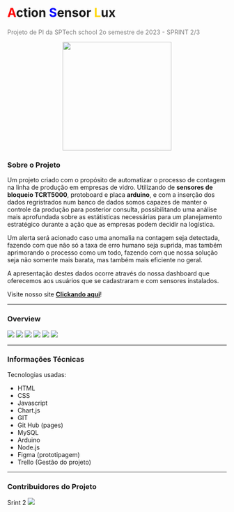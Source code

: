 # <font color="red">A</font>ction <font color="blue">S</font>ensor <font color="gold">L</font>ux

<font color="gray">Projeto de PI da SPTech school 2o semestre de 2023 - SPRINT 2/3</font>

<center><img width="250" src="site-institucional/public/assets/content/logo.png"></center>

### Sobre o Projeto

Um projeto criado com o propósito de automatizar o processo de contagem na linha de produção em empresas de vidro.
Utilizando de <strong>sensores de bloqueio TCRT5000</strong>, protoboard e placa <strong>arduino</strong>, e com a inserção dos dados regristrados num banco de dados somos capazes
de manter o controle da produção para posterior consulta, possibilitando uma análise mais aprofundada sobre as estátisticas necessárias para um planejamento estratégico durante a ação que as empresas podem decidir na logística.

Um alerta será acionado caso uma anomalia na contagem seja detectada, fazendo com que não só a taxa de erro humano seja suprida, mas também aprimorando o processo como um todo, fazendo com que nossa solução seja não somente mais barata, mas também mais eficiente no geral.

A apresentação destes dados ocorre através do nossa dashboard que oferecemos aos usuários que se cadastraram e com sensores instalados.

Visite nosso site **[Clickando aqui](https://gus1331.github.io/asl/site-institucional/gustavo-souza/)**!

---

### Overview

<img src="readme-content/home1.jpeg">
<img src="readme-content/home2.jpeg">
<img src="readme-content/cadastro.jpeg">
<img src="readme-content/login.jpeg">
<img src="readme-content/dash1.jpeg">
<img src="readme-content/dash2.jpeg">

<!-- Imagens do site serão aqui -->

---

### Informações Técnicas

Tecnologias usadas:

- HTML
- CSS
- Javascript
- Chart.js
- GIT
- Git Hub (pages)
- MySQL
- Arduino
- Node.js
- Figma (prototipagem)
- Trello (Gestão do projeto)

---

### Contribuidores do Projeto

Srint 2
<img src="readme-content/grupo2.jpeg">